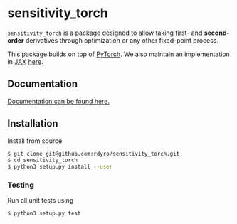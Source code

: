 # sensitivity_torch

``sensitivity_torch`` is a package designed to allow taking first- and
**second-order** derivatives through optimization or any other fixed-point
process.

This package builds on top of [PyTorch](https://pytorch.org/). We also
maintain an implementation in [JAX](https://github.com/google/jax)
[here](.https://rdyro.github.io/sensitivity_jax/).

## Documentation

[Documentation can be found here.](https://rdyro.github.io/sensitivity_torch/)

## Installation

Install from source
```bash
$ git clone git@github.com:rdyro/sensitivity_torch.git
$ cd sensitivity_torch
$ python3 setup.py install --user
```

### Testing

Run all unit tests using
```bash
$ python3 setup.py test
```
